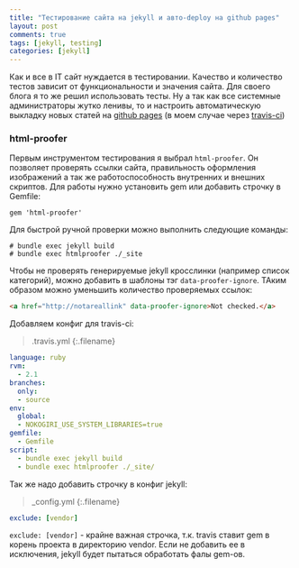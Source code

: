 ```yaml
---
title: "Тестирование сайта на jekyll и авто-deploy на github pages"
layout: post
comments: true
tags: [jekyll, testing]
categories: [jekyll]
---
```


Как и все в IT сайт нуждается в тестировании. Качество и количество тестов зависит от функциональности и значения сайта. Для своего блога я то же решил использовать тесты. Ну а так как все системные администраторы жутко ленивы, то и настроить автоматическую выкладку новых статей на [github pages](https://pages.github.com) (в моем случае через [travis-ci](http://travis-ci.org))

### html-proofer
Первым инструментом тестирования я выбрал `html-proofer`. Он позволяет проверять ссылки сайта, правильность оформления изображений а так же работоспособность внутренних и внешних скриптов.
Для работы нужно установить gem или добавить строчку в Gemfile:

```
gem 'html-proofer'
```

Для быстрой ручной проверки можно выполнить следующие команды:

``` console
# bundle exec jekyll build
# bundle exec htmlproofer ./_site
```

Чтобы не проверять генерируемые jekyll кросслинки (например список категорий), можно добавить в шаблоны тэг `data-proofer-ignore`. ТАким образом можно уменьшить количество проверяемых ссылок:

``` html
<a href="http://notareallink" data-proofer-ignore>Not checked.</a>
```

Добавляем конфиг для travis-ci:

>.travis.yml
{:.filename}

``` yml
language: ruby
rvm:
  - 2.1
branches:
  only:
  - source
env:
  global:
  - NOKOGIRI_USE_SYSTEM_LIBRARIES=true
gemfile:
  - Gemfile
script:
  - bundle exec jekyll build
  - bundle exec htmlproofer ./_site/
```

Так же надо добавить строчку в конфиг jekyll:

>_config.yml
{:.filename}

``` yml
exclude: [vendor]
```

`exclude: [vendor]` - крайне важная строчка, т.к. travis ставит gem в корень проекта в директорию vendor. Если не добавить ее в исключения, jekyll будет пытаться обработать фалы gem-ов.